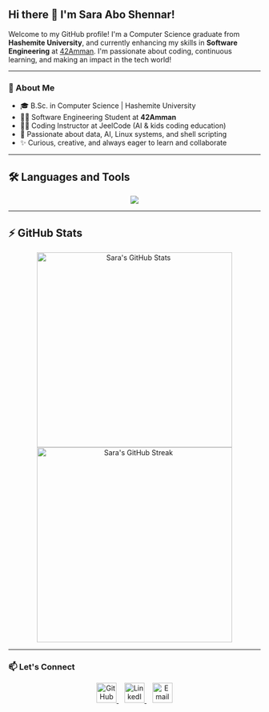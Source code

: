 ## Hi there 👋 I'm Sara Abo Shennar!

Welcome to my GitHub profile! I'm a Computer Science graduate from **Hashemite University**, and currently enhancing my skills in **Software Engineering** at [42Amman](https://42amman.jo). I'm passionate about coding, continuous learning, and making an impact in the tech world!



---

### 🌱 About Me

- 🎓 B.Sc. in Computer Science | Hashemite University
- 🧑‍💻 Software Engineering Student at **42Amman**
- 👩‍🏫 Coding Instructor at JeelCode (AI & kids coding education)
- 🤖 Passionate about data, AI, Linux systems, and shell scripting
- ✨ Curious, creative, and always eager to learn and collaborate

---

## 🛠️ Languages and Tools

<p align="center">
  <img src="https://skillicons.dev/icons?i=java,c,python,html,css,linux,bash,git,github,vscode,mysql" />
</p>

---

## ⚡️ GitHub Stats

<div align="center">
  <img width="390" src="https://github-readme-stats.vercel.app/api?username=sarahayman22&theme=radical&show_icons=true&count_private=true&locale=en" alt="Sara's GitHub Stats" />
  <img width="390" src="https://github-readme-streak-stats.herokuapp.com?user=sarahayman22&theme=radical&count_private=true&border_radius=10" alt="Sara's GitHub Streak" />
</div>

---

### 📫 Let's Connect

<p align="center">
  <a href="https://github.com/sarahayman22" target="_blank" rel="noopener noreferrer">
    <img src="https://skillicons.dev/icons?i=github" alt="GitHub" height="40" />
  </a>
  &nbsp;&nbsp;
  <a href="https://www.linkedin.com/in/sara-ayman2" target="_blank" rel="noopener noreferrer">
    <img src="https://skillicons.dev/icons?i=linkedin" alt="LinkedIn" height="40" />
  </a>
  &nbsp;&nbsp;
  <a href="mailto:saraaymanabushinnar@gmail.com" target="_blank" rel="noopener noreferrer">
    <img src="https://skillicons.dev/icons?i=gmail" alt="Email" height="40" />
  </a>
</p>
